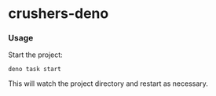 # crushers-deno

### Usage

Start the project:

```
deno task start
```

This will watch the project directory and restart as necessary.
